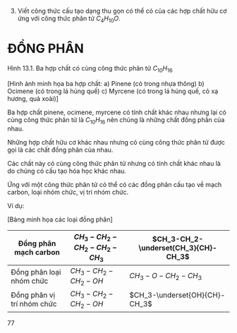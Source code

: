 3. Viết công thức cấu tạo dạng thu gọn có thể có của các hợp chất hữu cơ ứng với công thức phân tử $C_4H_{10}O$.

# ĐỒNG PHÂN

Hình 13.1. Ba hợp chất có cùng công thức phân tử $C_{10}H_{16}$

[Hình ảnh minh họa ba hợp chất:
a) Pinene (có trong nhựa thông)
b) Ocimene (có trong lá húng quế)
c) Myrcene (có trong lá húng quế, cỏ xạ hương, quả xoài)]

Ba hợp chất pinene, ocimene, myrcene có tính chất khác nhau nhưng lại có cùng công thức phân tử là $C_{10}H_{16}$ nên chúng là những chất đồng phân của nhau.

Những hợp chất hữu cơ khác nhau nhưng có cùng công thức phân tử được gọi là các chất đồng phân của nhau.

Các chất này có cùng công thức phân tử nhưng có tính chất khác nhau là do chúng có cấu tạo hóa học khác nhau.

Ứng với một công thức phân tử có thể có các đồng phân cấu tạo về mạch carbon, loại nhóm chức, vị trí nhóm chức.

Ví dụ:

[Bảng minh họa các loại đồng phân]

| Đồng phân mạch carbon | $CH_3-CH_2-CH_2-CH_2-CH_3$ | $CH_3-CH_2-\underset{CH_3}{CH}-CH_3$ |
|------------------------|---------------------------|----------------------------------|
| Đồng phân loại nhóm chức | $CH_3-CH_2-CH_2-OH$ | $CH_3-O-CH_2-CH_3$ |
| Đồng phân vị trí nhóm chức | $CH_3-CH_2-CH_2-OH$ | $CH_3-\underset{OH}{CH}-CH_3$ |

77